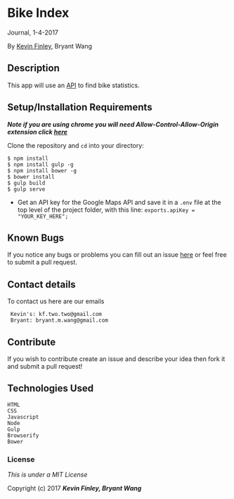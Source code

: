 # Bike Index

 Journal, 1-4-2017

 By [Kevin Finley](http://www.kfinley.com), Bryant Wang

## Description

This app will use an [API](https://bikeindex.org/documentation/api_v3) to find bike statistics.

## Setup/Installation Requirements

***Note if you are using chrome you will need Allow-Control-Allow-Origin extension click [here](https://chrome.google.com/webstore/detail/allow-control-allow-origi/nlfbmbojpeacfghkpbjhddihlkkiljbi?hl=en)***

Clone the repository and `cd` into your directory:
```
$ npm install
$ npm install gulp -g
$ npm install bower -g
$ bower install
$ gulp build
$ gulp serve
```
* Get an API key for the Google Maps API and save it in a `.env` file at the top level of the project folder, with this line: `exports.apiKey = "YOUR_KEY_HERE";`

## Known Bugs
If you notice any bugs or problems you can fill out an issue [here](http://www.github.com/kftwotwo/bike_index/issues) or feel free to submit a pull request.

## Contact details
To contact us here are our emails
```
 Kevin's: kf.two.two@gmail.com
 Bryant: bryant.m.wang@gmail.com
```

## Contribute
If you wish to contribute create an issue and describe your idea then fork it and submit a pull request!

## Technologies Used
```
HTML
CSS
Javascript
Node
Gulp
Browserify
Bower
```
### License

*This is under a MIT License*

Copyright (c) 2017 **_Kevin Finley, Bryant Wang_**
